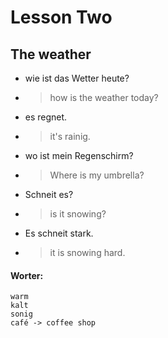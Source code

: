 # Lesson Two
## The weather

* wie ist das Wetter heute?
* > how is the weather today?
* es regnet.
* > it's rainig.
* wo ist mein Regenschirm?
* > Where is my umbrella?
* Schneit es?
* > is it snowing?
* Es schneit stark.
* > it is snowing hard.

#### Worter:
```
warm
kalt
sonig
café -> coffee shop

```